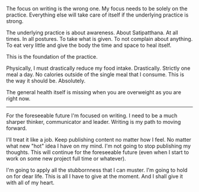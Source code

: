 The focus on writing is the wrong one. My focus needs to be solely on the practice. Everything else will take care of itself if the underlying practice is strong.

The underlying practice is about awareness. About Satipatthana. At all times. In all postures. To take what is given. To not complain about anything. To eat very little and give the body the time and space to heal itself.

This is the foundation of the practice.

Physically, I must drastically reduce my food intake. Drastically. Strictly one meal a day. No calories outside of the single meal that I consume. This is the way it should be. Absolutely.

The general health itself is missing when you are overweight as you are right now.

---

For the foreseeable future I'm focused on writing.
I need to be a much sharper thinker, communicator and leader.
Writing is my path to moving forward.

I'll treat it like a job. Keep publishing content no matter how I feel. No matter what new "hot" idea I have on my mind. I'm not going to stop publishing my thoughts. This will continue for the foreseeable future (even when I start to work on some new project full time or whatever).

I'm going to apply all the stubbornness that I can muster.
I'm going to hold on for dear life.
This is all I have to give at the moment.
And I shall give it with all of my heart.